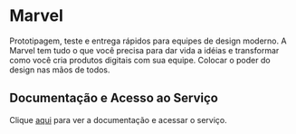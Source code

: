 # Marvel

Prototipagem, teste e entrega rápidos para equipes de design moderno. A Marvel tem tudo o que você precisa para dar vida a idéias e transformar como você cria produtos digitais com sua equipe. Colocar o poder do design nas mãos de todos.

## Documentação e Acesso ao Serviço

Clique [aqui](https://marvelapp.com) para ver a documentação e acessar o serviço.
